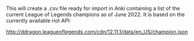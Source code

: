 This will create a .csv file ready for import in Anki containing a list of the current League of Legends champions as of June 2022.
It is based on the currently available riot API:

http://ddragon.leagueoflegends.com/cdn/12.11.1/data/en_US/champion.json